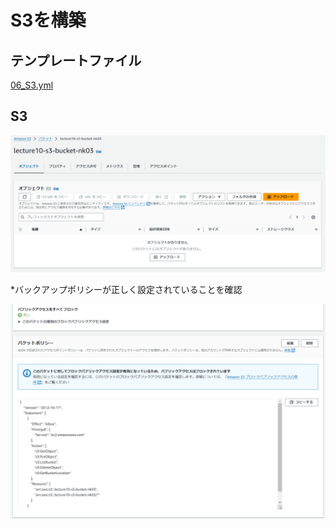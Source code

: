 # S3を構築

## テンプレートファイル
[06_S3.yml](./lecture10_CloudFormation_Template/06_s3.yml)

## S3
![S3](images/lecture10/06_S3.png)

*バックアップポリシーが正しく設定されていることを確認

![RDS_BuckupPolicy](images/lecture10/06_S3_BucketPolicy.png)

